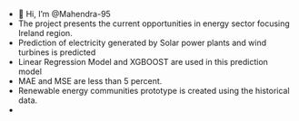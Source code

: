 - 👋 Hi, I’m @Mahendra-95
- The project presents the current opportunities in energy sector focusing Ireland region.
- Prediction of electricity generated by Solar power plants and wind turbines is predicted
- Linear Regression Model and XGBOOST are used in this prediction model
- MAE and MSE are less than 5 percent.
- Renewable energy communities prototype is created using the historical data.
- 
